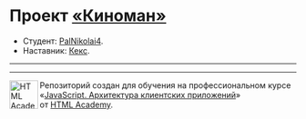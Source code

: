 # Проект [«Киноман»](https://up.htmlacademy.ru/profession/react-lite/2/lite-javascript-2/2/project/cinemaddict)

* Студент: [PalNikolai4](https://github.com/PalNikolai4).
* Наставник: [Кекс](https://htmlacademy.ru/frontender-diy).

---

---

<a href="https://htmlacademy.ru/intensive/ecmascript"><img align="left" width="50" height="50" title="HTML Academy" src="https://up.htmlacademy.ru/static/img/intensive/ecmascript/logo-for-github.svg"></a>

Репозиторий создан для обучения на профессиональном курсе «[JavaScript. Архитектура клиентских приложений](https://htmlacademy.ru/intensive/ecmascript)» от [HTML Academy](https://htmlacademy.ru).

[check-image]: https://github.com/htmlacademy-ecmascript/{{userId}}-{{projectName}}/workflows/Project%20check/badge.svg?branch=master
[check-url]: https://github.com/htmlacademy-ecmascript/{{userId}}-{{projectName}}/actions
